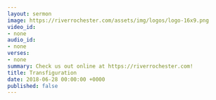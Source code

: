 ```yaml
---
layout: sermon
image: https://riverrochester.com/assets/img/logos/logo-16x9.png
video_id:
- none
audio_id:
- none
verses:
- none
summary: Check us out online at https://riverrochester.com!
title: Transfiguration
date: 2018-06-28 00:00:00 +0000
published: false
---
```

